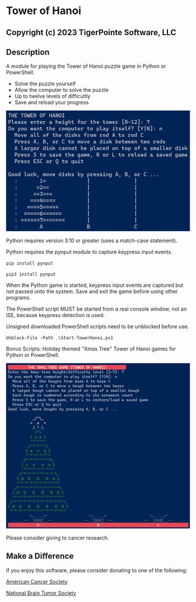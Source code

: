# Tower of Hanoi
## Copyright (c) 2023 TigerPointe Software, LLC

## Description
A module for playing the Tower of Hanoi puzzle game in Python or PowerShell.

* Solve the puzzle yourself
* Allow the computer to solve the puzzle
* Up to twelve levels of difficultly
* Save and reload your progress


![Tower of Hanoi Image](hanoi_game.py.png)


Python requires version 3.10 or greater (uses a match-case statement).

Python requires the pynput module to capture keypress input events.

```
pip install pynput
```

```
pip3 install pynput
```

When the Python game is started, keypress input events are captured but not passed onto the system.  Save and exit the game before using other programs.

The PowerShell script MUST be started from a real console window, not an ISE, because keypress detection is used.

Unsigned downloaded PowerShell scripts need to be unblocked before use.

```
Unblock-File -Path .\Start-TowerHanoi.ps1
```

Bonus Scripts:  Holiday themed "Xmas Tree" Tower of Hanoi games for Python or PowerShell.


![Xmas Tree Image](Start-XmasTree.ps1.png)


Please consider giving to cancer research.

## Make a Difference
If you enjoy this software, please consider donating to one of the following:

[American Cancer Society](https://www.cancer.org)

[National Brain Tumor Society](https://braintumor.org)